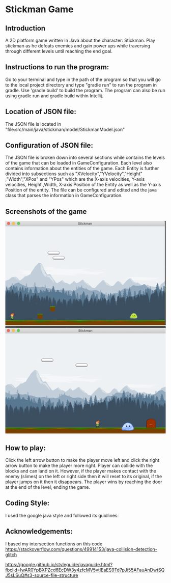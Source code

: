 # Stickman Game

## Introduction
A 2D platform game written in Java about the character: Stickman. Play stickman as he defeats enemies and gain power ups while traversing through different levels until reaching the end goal.

## Instructions to run the program:

Go to your terminal and type in the path of the program so that you will go to the local project directory and type "gradle run" to run the program in gradle. Use 'gradle build' to build the program. The program can also be run using gradle run and gradle build within Intellij.

## Location of JSON file:
The JSON file is located in "file:src/main/java/stickman/model/StickmanModel.json"

## Configuration of JSON file:
The JSON file is broken down into several sections while contains the levels of the game that can be loaded
in GameConfiguration. Each level also contains information about the entities of the game.
Each Entity is further divided into subsections such as "XVelocity","YVelocity","Height"
,"Width","XPos" and "YPos" which are the X-axis velocities, Y-axis velocities, Height
,Width, X-axis Position of the Entity as well as the Y-axis Position of the entity.
The file can be configured and edited and the java class that parses the information
in GameConfiguration.

## Screenshots of the game
![alt text](https://github.com/Kmar0633/Stickman-Game/blob/master/Screen%20Shot%202019-11-08%20at%2011.08.12%20am.png)
![alt text](https://github.com/Kmar0633/Stickman-Game/blob/master/Screen%20Shot%202019-11-08%20at%2011.08.29%20am.png)
## How to play:
Click the left arrow button to make the player move left and click the right arrow button to make the player more right.
Player can collide with the blocks and can land on it. However, if the player makes contact with the enemy (slimes)
on the left or right side then it will reset to its original, if the player jumps on it then it disappears.
The player wins by reaching the door at the end of the level, ending the game.



## Coding Style:
I used the google java style and followed its guidlines:

## Acknowledgements:

I based my intersection functions on this code
https://stackoverflow.com/questions/49914153/java-collision-detection-glitch


https://google.github.io/styleguide/javaguide.html?fbclid=IwAR0YpBXPZcd6EcDW3y4zfcMV5vtIEaES9Td7pJi55AFauAnDwtSQJ5sLSuQ#s3-source-file-structure

